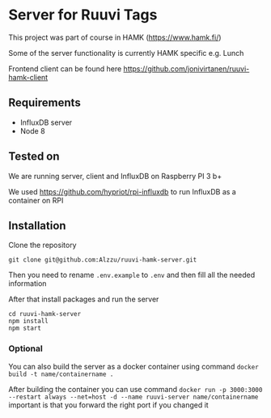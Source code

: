 # Server for Ruuvi Tags

This project was part of course in HAMK (https://www.hamk.fi/)

Some of the server functionality is currently HAMK specific e.g. Lunch

Frontend client can be found here https://github.com/jonivirtanen/ruuvi-hamk-client

## Requirements

- InfluxDB server
- Node 8

## Tested on

We are running server, client and InfluxDB on Raspberry PI 3 b+

We used https://github.com/hypriot/rpi-influxdb to run InfluxDB as a container on RPI

## Installation

Clone the repository
```
git clone git@github.com:Alzzu/ruuvi-hamk-server.git
```

Then you need to rename `.env.example` to `.env` and then fill all the needed information

After that install packages and run the server
```
cd ruuvi-hamk-server
npm install
npm start
```

### Optional

You can also build the server as a docker container using command `docker build -t name/containername .`

After building the container you can use command `docker run -p 3000:3000 --restart always --net=host -d --name ruuvi-server name/containername` important is that you forward the right port if you changed it
